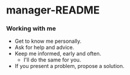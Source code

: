 # manager-README

### Working with me
* Get to know me personally.
* Ask for help and advice.
* Keep me informed, early and often.
  * I'll do the same for you.
* If you present a problem, propose a solution.
